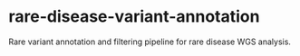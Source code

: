 # rare-disease-variant-annotation
Rare variant annotation and filtering pipeline for rare disease WGS analysis.
